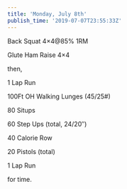 ```yaml
---
title: 'Monday, July 8th'
publish_time: '2019-07-07T23:55:33Z'
---
```


Back Squat 4×4\@85% 1RM

Glute Ham Raise 4×4

then,

1 Lap Run

100Ft OH Walking Lunges (45/25\#)

80 Situps

60 Step Ups (total, 24/20″)

40 Calorie Row

20 Pistols (total)

1 Lap Run

for time.
